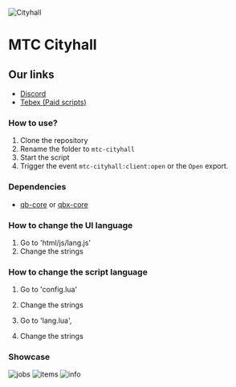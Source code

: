 ![Cityhall](https://i.imgur.com/FgZZlTT.png)

# MTC Cityhall

## Our links
- [Discord](https://discord.gg/APFHf9hhkG)
- [Tebex (Paid scripts)](https://mtc.tebex.io/)

### How to use?

1. Clone the repository
2. Rename the folder to `mtc-cityhall`
3. Start the script
4. Trigger the event `mtc-cityhall:client:open` or the `Open` export.

### Dependencies

- [qb-core](https://github.com/qbcore-framework/qb-core) or [qbx-core](https://github.com/Qbox-project/qbx-core)

### How to change the UI language

1. Go to 'html/js/lang.js'
2. Change the strings

### How to change the script language

1. Go to 'config.lua'
2. Change the strings

3. Go to 'lang.lua',
4. Change the strings

### Showcase
![jobs](./showcase/jobs.png)
![items](./showcase/items.png)
![info](./showcase/info.png)
